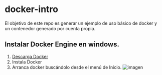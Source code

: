 # docker-intro
El objetivo de este repo es generar un ejemplo de uso básico de docker y un contenedor generado por cuenta propia. 
## Instalar Docker Engine en windows. 
1. [Descarga Docker](https://download.docker.com/win/stable/Docker%20for%20Windows%20Installer.exe)
2. Instala Docker
3. Arranca docker buscándolo desde el menú de Inicio.
![imagen](https://docs.docker.com/docker-for-windows/images/docker-app-search.png)
